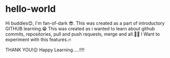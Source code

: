 # hello-world
Hi buddies😊, I'm  fan-of-dark 😎.
This was created as a part of introductory GITHUB learning.😁
This was created as i wanted to learn about github commits, repositories, pull and push requests, merge and all.🎯🏹
I Want to experiment with this features.🔥

THANK YOU!😉
Happy Learning.....!!!!
